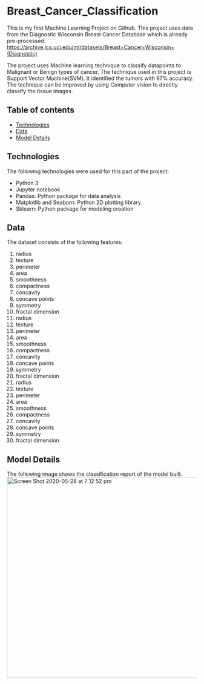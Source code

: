 # Breast_Cancer_Classification
This is my first Machine Learning Project on Github. This project uses data from the Diagnostic Wisconsin Breast Cancer Database which is already pre-processed. 
https://archive.ics.uci.edu/ml/datasets/Breast+Cancer+Wisconsin+(Diagnostic)

The project uses Machine learning technique to classify datapoints to Malignant or Benign types of cancer. The technique used in this project is Support Vector Machine(SVM). It identified the tumors with 97% accuracy. 
The technique can be improved by using Computer vision to directly classify the tissue images. 

## Table of contents
* [Technologies](#technologies)
* [Data](#data)
* [Model Details](#modeldetails)

## Technologies
  The following technologies were used for this part of the project:
  * Python 3
  * Jupyter notebook
  * Pandas: Python package for data analysis
  * Matplotlib and Seaborn: Python 2D plotting library
  * Sklearn: Python package for modeling creation

 ## Data 
 The dataset consists of the following features:
   1. radius 
   2. texture 
   3. perimeter 
   4. area 
   5. smoothness 
   6. compactness 
   7. concavity 
   8. concave points 
   9. symmetry 
   10. fractal dimension 
   11. radius 
   12. texture 
   13. perimeter
   14. area 
   15. smoothness 
   16. compactness 
   17. concavity 
   18. concave points 
   19. symmetry 
   20. fractal dimension 
   21. radius 
   22. texture 
   23. perimeter 
   24. area 
   25. smoothness 
   26. compactness 
   27. concavity 
   28. concave points 
   29. symmetry 
   30. fractal dimension

 ## Model Details
 The following image shows the classification report of the model built.
<img width="531" alt="Screen Shot 2020-05-28 at 7 12 52 pm" src="https://user-images.githubusercontent.com/39994111/85672213-fe74ac00-b705-11ea-98f8-b3449e2cc103.png">
